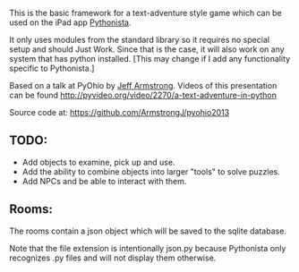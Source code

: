 
This is the basic framework for a text-adventure style game which can be used on the iPad app [Pythonista](http://omz-software.com/pythonista/).

It only uses modules from the standard library so it requires no special setup and should Just Work. Since that is the case, it will also work on any system that has python installed.  [This may change if I add any functionality specific to Pythonista.]

Based on a talk at PyOhio by [Jeff Armstrong](https://github.com/ArmstrongJ). Videos of this presentation can be found <http://pyvideo.org/video/2270/a-text-adventure-in-python>

Source code at: <https://github.com/ArmstrongJ/pyohio2013>

## TODO:

* Add objects to examine, pick up and use. 
* Add the ability to combine objects into larger "tools" to solve puzzles.
* Add NPCs and be able to interact with them.

## Rooms:

The rooms contain a json object which will be saved to the sqlite database.

Note that the file extension is intentionally json.py because Pythonista only recognizes .py files and will not display them otherwise.
